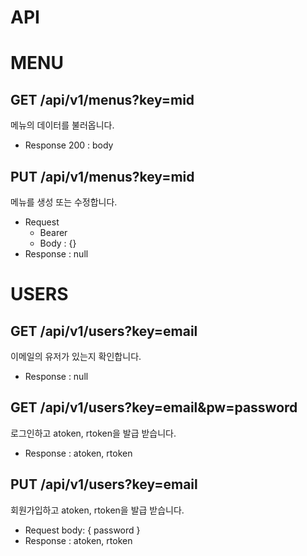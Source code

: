 # API

# MENU

## GET /api/v1/menus?key=mid

메뉴의 데이터를 불러옵니다.

- Response 200 : body

## PUT /api/v1/menus?key=mid

메뉴를 생성 또는 수정합니다.

- Request
  - Bearer
  - Body : {}
- Response : null

# USERS

## GET /api/v1/users?key=email

이메일의 유저가 있는지 확인합니다.

- Response : null

## GET /api/v1/users?key=email&pw=password

로그인하고 atoken, rtoken을 발급 받습니다.

- Response : atoken, rtoken

## PUT /api/v1/users?key=email

회원가입하고 atoken, rtoken을 발급 받습니다.

- Request body: { password }
- Response : atoken, rtoken
